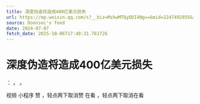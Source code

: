 ```yaml
---
title: 深度伪造将造成400亿美元损失
url: https://mp.weixin.qq.com/s?__biz=MzkwMTQyODI4Ng==&mid=2247492855&idx=2&sn=51f46057cce60e2ab6edd819d100e329
source: Doonsec's feed
date: 2024-07-07
fetch_date: 2025-10-06T17:40:31.761726
---
```


# 深度伪造将造成400亿美元损失

：
，
。

视频
小程序
赞
，轻点两下取消赞
在看
，轻点两下取消在看